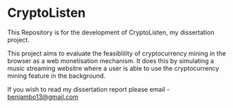 # CryptoListen

This Repository is for the development of CryptoListen, my dissertation project.

This project aims to evaluate the feasiblility of cryptocurrency mining in the browser as a web monetisation mechanism. It does this by simulating a music streaming websitre where a user is able to use the cryptocurrency mining feature in the background. 

If you wish to read my dissertation report please email - benjambo13@gmail.com

